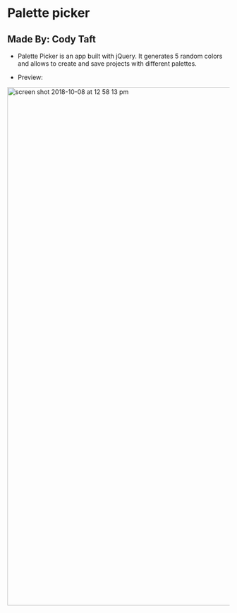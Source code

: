 # Palette picker

## Made By: Cody Taft

* Palette Picker is an app built with jQuery.  It generates 5 random colors and allows to create and save projects with different palettes.

* Preview:
<img width="1173" alt="screen shot 2018-10-08 at 12 58 13 pm" src="https://user-images.githubusercontent.com/25713264/46628143-df7d5300-caf9-11e8-8177-4d4cd414a243.png">


